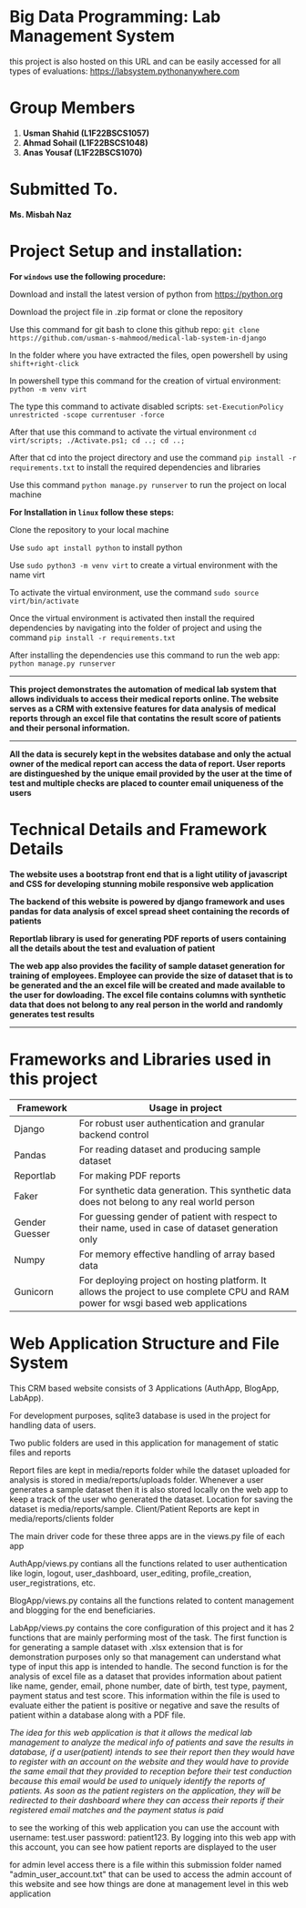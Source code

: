 # Big Data Programming: Lab Management System

this project is also hosted on this URL and can be easily accessed for all types of evaluations: 	[https://labsystem.pythonanywhere.com	](https://labsystem.pythonanywhere.com)

# Group Members

1. **Usman Shahid (L1F22BSCS1057)**
2. **Ahmad Sohail (L1F22BSCS1048)**
3. **Anas Yousaf (L1F22BSCS1070)**

# Submitted To.

**Ms. Misbah Naz**

# Project Setup and installation:

**For `windows` use the following procedure:**

Download and install the latest version of python from https://python.org

Download the project file in .zip format or clone the repository

Use this command for git bash to clone this github repo: `git clone https://github.com/usman-s-mahmood/medical-lab-system-in-django`

In the folder where you have extracted the files, open powershell by using `shift+right-click`

In powershell type this command for the creation of virtual environment: `python -m venv virt`

The type this command to activate disabled scripts: `set-ExecutionPolicy unrestricted -scope currentuser -force`

After that use this command to activate the virtual environment `cd virt/scripts; ./Activate.ps1; cd ..; cd ..;`

After that cd into the project directory and use the command `pip install -r requirements.txt` to install the required dependencies and libraries

Use this command `python manage.py runserver` to run the project on local machine

**For Installation in `linux` follow these steps:**

Clone the repository to your local machine

Use `sudo apt install python` to install python

Use `sudo python3 -m venv virt` to create a virtual environment with the name virt

To activate the virtual environment, use the command `sudo source virt/bin/activate`

Once the virtual environment is activated then install the required dependencies by navigating into the folder of project and using the command `pip install -r requirements.txt`

After installing the dependencies use this command to run the web app: `python manage.py runserver`

<hr>

**This project demonstrates the automation of medical lab system that allows individuals to access their medical reports online. The website serves as a CRM with extensive features for data analysis of medical reports through an excel file that contatins the result score of patients and their personal information.**

---

**All the data is securely kept in the websites database and only the actual owner of the medical report can access the data of report. User reports are distingueshed by the unique email provided by the user at the time of test and multiple checks are placed to counter email uniqueness of the users**

# Technical Details and Framework Details

**The website uses a bootstrap front end that is a light utility of javascript and CSS for developing stunning mobile responsive web application**

**The backend of this website is powered by django framework and uses pandas for data analysis of excel spread sheet containing the records of patients**

**Reportlab library is used for generating PDF reports of users containing all the details about the test and evaluation of patient**

**The web app also provides the facility of sample dataset generation for training of employees. Employee can provide the size of dataset that is to be generated and the an excel file will be created and made available to the user for dowloading. The excel file contains columns with synthetic data that does not belong to any real person in the world and randomly generates test results**

---

# Frameworks and Libraries used in this project

| Framework      | Usage in project                                                                                                                   |
| -------------- | ---------------------------------------------------------------------------------------------------------------------------------- |
| Django         | For robust user authentication and granular backend control                                                                        |
| Pandas         | For reading dataset and producing sample dataset                                                                                   |
| Reportlab      | For making PDF reports                                                                                                             |
| Faker          | For synthetic data generation. This synthetic data does not belong to any real world person                                        |
| Gender Guesser | For guessing gender of patient with respect to their name, used in case of dataset generation only                                 |
| Numpy          | For memory effective handling of array based data                                                                                  |
| Gunicorn       | For deploying project on hosting platform. It allows the project to use complete CPU and RAM power for wsgi based web applications |

# Web Application Structure and File System

This CRM based website consists of 3 Applications (AuthApp, BlogApp, LabApp).

For development purposes, sqlite3 database is used in the project for handling data of users.

Two public folders are used in this application for management of static files and reports

Report files are kept in media/reports folder while the dataset uploaded for analysis is stored in media/reports/uploads folder. Whenever a user generates a sample dataset then it is also stored locally on the web app to keep a track of the user who generated the dataset. Location for saving the dataset is media/reports/sample. Client/Patient Reports are kept in media/reports/clients folder

The main driver code for these three apps are in the views.py file of each app

AuthApp/views.py contians all the functions related to user authentication like login, logout, user_dashboard, user_editing, profile_creation, user_registrations, etc.

BlogApp/views.py contains all the functions related to content management and blogging for the end beneficiaries.

LabApp/views.py contains the core configuration of this project and it has 2 functions that are mainly performing most of the task. The first function is for generating a sample dataset with .xlsx extension that is for demonstration purposes only so that management can understand what type of input this app is intended to handle. The second function is for the analysis of excel file as a dataset that provides information about patient like name, gender, email, phone number, date of birth, test type, payment, payment status and test score. This information within the file is used to evaluate either the patient is positive or negative and save the results of patient within a database along with a PDF file.

*The idea for this web application is that it allows the medical lab management to analyze the medical info of patients and save the results in database, if a user(patient) intends to see their report then they would have to register with an account on the website and they would have to provide the same email that they provided to reception before their test conduction because this email would be used to uniquely identify the reports of patients. As soon as the patient registers on the application, they will be redirected to their dashboard where they can access their reports if their registered email matches and the payment status is paid*

to see the working of this web application you can use the account with username: test.user password: patient123. By logging into this web app with this account, you can see how patient reports are displayed to the user

for admin level access there is a file within this submission folder named "admin_user_account.txt" that can be used to access the admin account of this website and see how things are done at management level in this web application
